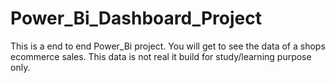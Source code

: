# Power_Bi_Dashboard_Project 
This is a end to end Power_Bi project.
You will get to see the data of a shops ecommerce sales. 
This data is not real it build for study/learning purpose only.
